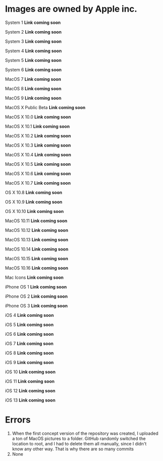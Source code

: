 # Images are owned by Apple inc.

System 1
**Link coming soon**

System 2
**Link coming soon**

System 3
**Link coming soon**

System 4
**Link coming soon**

System 5
**Link coming soon**

System 6
**Link coming soon**

MacOS 7
**Link coming soon**

MacOS 8
**Link coming soon**

MacOS 9
**Link coming soon**

MacOS X Public Beta
**Link coming soon**

MacOS X 10.0
**Link coming soon**

MacOS X 10.1
**Link coming soon**

MacOS X 10.2
**Link coming soon**

MacOS X 10.3
**Link coming soon**

MacOS X 10.4
**Link coming soon**

MacOS X 10.5
**Link coming soon**

MacOS X 10.6
**Link coming soon**

MacOS X 10.7
**Link coming soon**

OS X 10.8
**Link coming soon**

OS X 10.9
**Link coming soon**

OS X 10.10
**Link coming soon**

MacOS 10.11
**Link coming soon**

MacOS 10.12
**Link coming soon**

MacOS 10.13
**Link coming soon**

MacOS 10.14
**Link coming soon**

MacOS 10.15
**Link coming soon**

MacOS 10.16
**Link coming soon**

Mac Icons
**Link coming soon**

iPhone OS 1
**Link coming soon**

iPhone OS 2
**Link coming soon**

iPhone OS 3
**Link coming soon**

iOS 4
**Link coming soon**

iOS 5
**Link coming soon**

iOS 6
**Link coming soon**

iOS 7
**Link coming soon**

iOS 8
**Link coming soon**

iOS 9
**Link coming soon**

iOS 10
**Link coming soon**

iOS 11
**Link coming soon**

iOS 12
**Link coming soon**

iOS 13
**Link coming soon**

# Errors
1. When the first concept version of the repository was created, I uploaded a ton of MacOS pictures to a folder. GitHub randomly switched the location to root, and I had to delete them all manually, since I didn't know any other way. That is why there are so many commits
2. None
